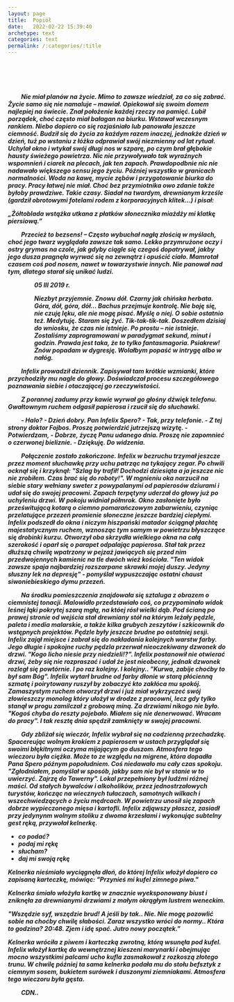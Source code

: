```yaml
---
layout: page
title:  Popiół
date:   2022-02-22 15:39:40
archetype: text
categories: text
permalink: /:categories/:title
---
```

<br/>
<br/>
<br/>


<h5>

<p style="text-indent: 6%; ">Nie miał planów na życie. Mimo to zawsze wiedział, za co się zabrać. Życie samo się nie namaluje – mawiał. Opiekował się swoim domem najlepiej na świecie. Znał położenie każdej rzeczy na pamięć. Lubił porządek, choć często miał bałagan na biurku. Wstawał wczesnym rankiem. Niebo dopiero co się rozjaśniało lub panowała jeszcze ciemność. Budził się do życia za każdym razem inaczej, jednakże dzień w dzień, tuż po wstaniu z łóżka odprawiał swój niezmienny od lat rytuał. Uchylał okno i  wtykał swój długi nos w szparę, po czym brał głębokie hausty świeżego powietrza. Nic nie przywoływało tak wyraźnych wspomnień i ciarek na plecach, jak ten zapach. Prawdopodbnie nic nie nadawało większego sensu jego życiu. Później wszystko w  granicach normalności. Woda na kawę, mycie zębów i przygotowanie biurka do pracy. Pracy łatwej nie miał. Choć bez przymiotnika owo zdanie także byłoby prawdziwe. Takie czasy. Siadał na twardym, drewnianym krześle (gardził obrotowymi fotelami rodem z korporacyjnych klitek...) i pisał:
</p>

<p><i>
„Żółtoblada wstążka utkana z płatków słonecznika miażdży mi klatkę piersiową.”
</i></p>

<p style="text-indent: 6%; ">Przecież to bezsens! – Często wybuchał nagłą złością w myślach, choć jego twarz wyglądała  zawsze tak samo. Lekko przymrużone oczy i ostry grymas na czole, jak gdyby ciągle się czegoś dopatrywał, jakby jego dusza pragnęła wyrwać się na zewnątrz i opuścić ciało. Mamrotał czasem coś pod nosem, nawet w towarzystwie innych. Nie panował nad tym, dlatego starał się unikać ludzi.



<p style="margin-left: 12%;">05 III 2019 r.<br/>

<p style="margin-left: 12%;">Niezbyt przyjemnie. Znowu dół. Czarny jak chińska herbata. Góra, dół, góra, dół… Bachus przejmuje kontrolę. Nie boję się, nie czuję lęku, ale nie mogę pisać. Myślę o niej. O sobie ostatnio też. Medytuję. Staram się żyć. Tik-tak-tik-tak. Doszedłem dzisiaj do wniosku,  że czas nie istnieje. Po prostu –  nie istnieje. Zostaliśmy zaprogramowani w paradygmat sekund, minut i godzin. Prawda jest taka, że to tylko fantasmagoria. Psiakrew! Znów popadam w dygresję. Wolałbym popaść w intrygę albo w nałóg.


<p style="text-indent: 6%; ">Infelix prowadził dziennik. Zapisywał tam krótkie wzmianki, które przychodziły mu nagle do głowy. Doświadczał procesu szczegółowego poznawania siebie i otaczającej go rzeczywistości.



<p style="text-indent: 6%; ">Z porannej zadumy przy kawie wyrwał go głośny dźwięk telefonu. Gwałtownym ruchem odgasił papierosa i rzucił się do słuchawki.
<p style="text-indent: 6%; ">
- Halo?
- Dzień dobry. Pan Infelix Spero?
- Tak, przy telefonie.
- Z tej strony doktor Fojbos. Proszę potwierdzić jutrzejszą wizytę.
- Potwierdzam,
- Dobrze, życzę Panu udanego dnia. Proszę nie zapomnieć o czerwonej bieliznie.
- Dziękuję. Do widzenia.


<p style="text-indent: 6%; ">Połączenie zostało zakończone. Infelix w bezruchu trzymał jeszcze przez moment słuchawkę przy uchu patrząc na tykający zegar. Po chwili ocknął się i krzyknął: "Szlag by trafił! Dochodzi dziesiąta a ja jeszcze nic nie zrobiłem. Czas brać się do roboty!". W mgnieniu oka narzucił na siebie stary wełniany sweter z powypalanymi od papierosów dziurami i udał się do swojej pracowni. Zapach terpętyny uderzał do głowy już po uchyleniu drzwi. W pokoju widniał półmrok. Okno zasłonięte było prześwitującą kotarą o ciemno pomarańczowym zabarwieniu, czyniąc przelatujące przezeń promienie słoneczne jeszcze bardziej ciepłymi. Infelix podszedł do okna i niczym hiszpański matador ściągnął płachtę majestatycznym ruchem, wznosząc tym samym w powietrzu błyszczące się drobinki kurzu. Otworzył oba skrzydła wielkiego okna na całą szerokość i oparł się o parapet odpalając papierosa. Stał tak przez dłuższą chwilę wpatrzony w pejzaż jawiących się przed nim przedwojennych kamienic na tle dwóch wież kościoła. "Ten widok zawsze spaja najbardziej rozszarpane skrawki mojej duszy. Jedyny słuszny lek na depresję" - pomyślał wypuszczając ostatni chaust siwoniebieskiego dymu przezeń.

<p style="text-indent: 6%; ">Na środku pomieszczenia znajdowała się sztaluga z obrazem o ciemnistej tonacji. Malowidło przedstawiało coś, co przypominało widok leśnej łąki pokrytej szarą mgłą, na któej rósł wielki dąb. Pod ścianą po prawej stronie od wejścia stał drewniany stół na którym leżały pędzle, paleta i media malarskie, a także kilka grubych zeszytów i szkicownik do wstępnych projektów. Pędzle były jeszcze brudne po ostatniej sesji. Infelix zajął miejsce i zabrał się do nakładania kolejnych warstw farby. Jego długie i spokojne ruchy pędzla przerwał nieoczekiwany dzwonek do drzwi. "Kogo licho niesie przy niedzieli!?". Infelix postanowił nie otwierać drzwi, żeby się nie rozpraszać i udał że jest nieobecny, jednak dzwonek rozległ się powtórnie. I po raz kolejny. I kolejny.. "Kurwa, zabije choćby to był sam Bóg". Infelix wytarł brudne od farby dłonie w starą płócienną szmatę i poirytowany ruszył by zobaczyć kto zakłóca mu spokój. Zamaszystym ruchem otworzył drzwi i już miał wykrzyczeć swój złowieszczy monolog który ułożył w drodze z pracowni, lecz gdy tylko stanął w progu zamilczał z grobową miną. Za drzwiami nikogo nie było. "Kogoś chyba do reszty pojebało. Miałem się nie denerwować. Wracam do pracy". I tak resztę dnia spędził zamknięty w swojej pracowni. 

<p style="text-indent: 6%; ">Gdy zbliżał się wieczór, Infelix wybrał się na codzienną przechadzkę. Spacereując wolnym krokiem z papierosem w ustach przyglądał się swoimi błękitnymi oczyma mijającym go duszom. Atmosfera tego wieczoru była ciężka. Może to ze względu na migrene, która dopadła Pana Spero późnym popołudniem. Coś niedawało mu cały czas spokoju. "Zgłodniałem, pomyślał w sposób, jakby sam nie był w stanie w to uwierzyć. Zajrzę do Tawerny". Lokal przepełniony był ludźmi różnej maści. Od stałych bywalców i alkoholików, przez jednostrzałowych turystów, kończąc na wiecznych tułaczach, samotnych wilkach i wszechwiedzących o życiu mędrcach. W powietrzu unosił się zapach dobrze wypieczonego mięsa i kartofli. Infelix zdjąwszy płaszcz, zasiadł przy jedynynm wolnym stoliku z dwoma krzesłami i wykonując subtelny gest ręką, przywołał kelnerkę. 

- co podać?
- podaj mi rękę
- słucham?
- daj mi swoją rękę

Kelnerka nieśmiało wyciągnęła dłoń, do której Infelix włożył dopiero co zapisaną karteczkę, mówiąc: "Przynieś mi kufel zimnego piwa."

Kelnerka śmiało włożyła kartkę w znacznie wyeksponowany biust i zniknęła za drewnianymi drzwiami z małym okrągłym lustrem weneckim.

"Wszędzie syf, wszędzie brud! A jeśli by tak.. Nie. Nie mogę pozowlić sobie na choćby chwilę słabości. Zaraz wszystko wróci do normy.. Która to godzina? 20:48. Zjem i idę spać. Jutro nowy początek."

Kelnerka wróciła z piwem i karteczką zwrotną, którą wsunęła pod kufel. Infelix włożył kartkę do wewnętrznej kieszeni marynarki i obejmując mocno wszystkimi palcami ucho kufla zasmakował z rozkoszą złotego trunu. W chwilę później ta sama kelnerka podała mu do stołu befsztyk z ciemnym sosem, bukietem surówek i duszonymi ziemniakami. Atmosfera tego wieczoru była gęsta.

<p style="text-indent: 6%; ">CDN..